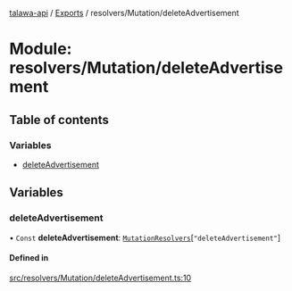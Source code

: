 [talawa-api](../README.md) / [Exports](../modules.md) / resolvers/Mutation/deleteAdvertisement

# Module: resolvers/Mutation/deleteAdvertisement

## Table of contents

### Variables

- [deleteAdvertisement](resolvers_Mutation_deleteAdvertisement.md#deleteadvertisement)

## Variables

### deleteAdvertisement

• `Const` **deleteAdvertisement**: [`MutationResolvers`](types_generatedGraphQLTypes.md#mutationresolvers)[``"deleteAdvertisement"``]

#### Defined in

[src/resolvers/Mutation/deleteAdvertisement.ts:10](https://github.com/PalisadoesFoundation/talawa-api/blob/708df7e/src/resolvers/Mutation/deleteAdvertisement.ts#L10)
